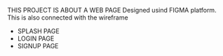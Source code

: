 THIS PROJECT IS ABOUT A WEB PAGE Designed usind FIGMA platform. This is also connected with the wireframe
* SPLASH PAGE
* LOGIN PAGE
* SIGNUP PAGE
